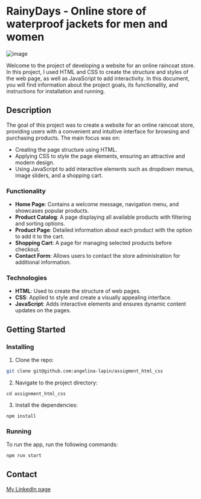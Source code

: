 # RainyDays - Online store of waterproof jackets for men and women 

![image]("https://angelina.lapin.io/githubPreviews/rainydays%20.png")

Welcome to the project of developing a website for an online raincoat store. In this project, I used HTML and CSS to create the structure and styles of the web page, as well as JavaScript to add interactivity. In this document, you will find information about the project goals, its functionality, and instructions for installation and running.

## Description

The goal of this project was to create a website for an online raincoat store, providing users with a convenient and intuitive interface for browsing and purchasing products. The main focus was on:

- Creating the page structure using HTML.
- Applying CSS to style the page elements, ensuring an attractive and modern design.
- Using JavaScript to add interactive elements such as dropdown menus, image sliders, and a shopping cart.

### Functionality

- **Home Page**: Contains a welcome message, navigation menu, and showcases popular products.
- **Product Catalog**: A page displaying all available products with filtering and sorting options.
- **Product Page**: Detailed information about each product with the option to add it to the cart.
- **Shopping Cart**: A page for managing selected products before checkout.
- **Contact Form**: Allows users to contact the store administration for additional information.

### Technologies

- **HTML**: Used to create the structure of web pages.
- **CSS**: Applied to style and create a visually appealing interface.
- **JavaScript**: Adds interactive elements and ensures dynamic content updates on the pages.


## Getting Started

### Installing

1. Clone the repo:

```bash
git clone git@github.com:angelina-lapin/assigment_html_css
```
2. Navigate to the project directory:

```
cd assignment_html_css
```  
3. Install the dependencies:

```
npm install
```

### Running

To run the app, run the following commands:

```bash
npm run start
```

## Contact

[My LinkedIn page](https://www.linkedin.com/feed/?trk=homepage-basic_sign-in-submit)

